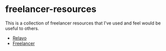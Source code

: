 # freelancer-resources
This is a collection of freelancer resources that I've used and feel would be useful to others.
* [Relayo](https://www.relayo.com)
* [Freelancer](https://www.freelancer.com/)
